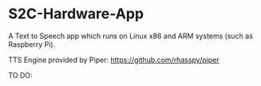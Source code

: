 # S2C-Hardware-App

A Text to Speech app which runs on Linux x86 and ARM systems (such as Raspberry Pi).

TTS Engine provided by Piper: https://github.com/rhasspy/piper

TO DO:
